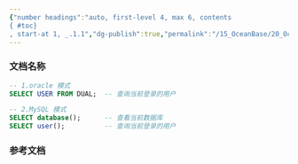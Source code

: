 ```yaml
---
{"number headings":"auto, first-level 4, max 6, contents
{ #toc}
, start-at 1, _.1.1","dg-publish":true,"permalink":"/15_OceanBase/20_OceanBase 常用 Sql 语句/查看当前使用的数据库及用户名/","dgPassFrontmatter":true}
---
```




### 文档名称






```sql
-- 1.oracle 模式
SELECT USER FROM DUAL;  -- 查询当前登录的用户

-- 2.MySQL 模式
SELECT database();      -- 查看当前数据库
SELECT user();          -- 查询当前登录的用户
```




### 参考文档



